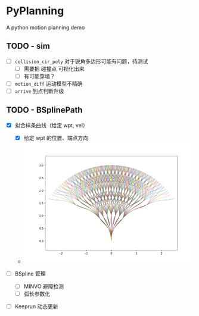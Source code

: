 # PyPlanning

A python motion planning demo

## TODO - sim
- [ ] `collision_cir_poly` 对于锐角多边形可能有问题，待测试
  - [ ] 需要把 碰撞点 可视化出来
  - [ ] 有可能穿墙？
- [ ] `motion_diff` 运动模型不精确
- [ ] `arrive` 到点判断升级

## TODO - BSplinePath
- [x] 拟合样条曲线（给定 wpt, vel）
  - [x] 给定 wpt 的位置、端点方向
  - ![](fig/path_generator_bspline_default.png)
- [ ] BSpline 管理
  - [ ] MINVO 避障检测
  - [ ] 弧长参数化
- [ ] Keeprun 动态更新

